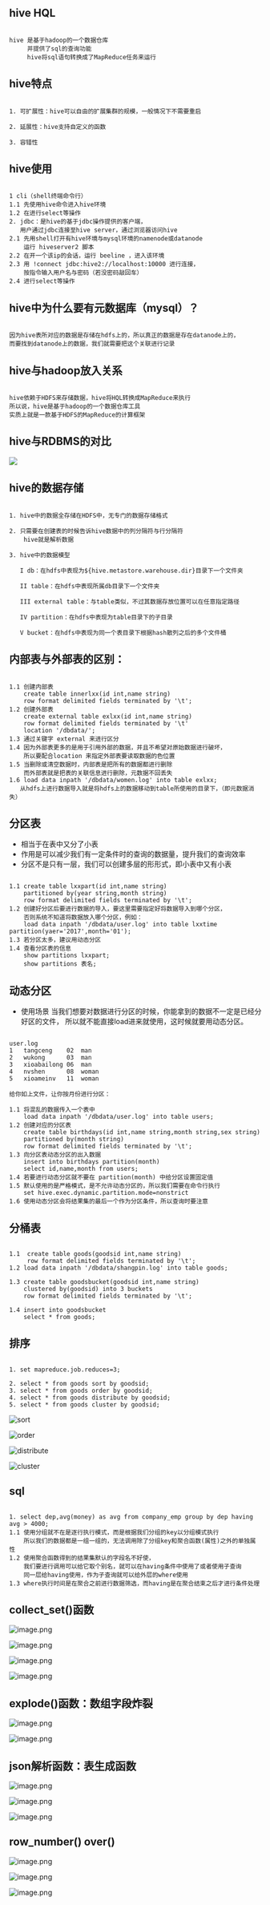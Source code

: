 ## hive HQL

```

hive 是基于hadoop的一个数据仓库
     并提供了sql的查询功能
	 hive将sql语句转换成了MapReduce任务来运行

```

## hive特点

```

1. 可扩展性：hive可以自由的扩展集群的规模，一般情况下不需要重启

2. 延展性：hive支持自定义的函数

3. 容错性

```

## hive使用

```

1 cli（shell终端命令行）
1.1 先使用hive命令进入hive环境
1.2 在进行select等操作
2. jdbc：是hive的基于jdbc操作提供的客户端，
   用户通过jdbc连接至hive server，通过浏览器访问hive
2.1 先用shell打开有hive环境与mysql环境的namenode或datanode
    运行 hiveserver2 脚本
2.2 在开一个该ip的会话，运行 beeline ，进入该环境
2.3 用 !connect jdbc:hive2://localhost:10000 进行连接，
    按指令输入用户名与密码（若没密码敲回车）
2.4 进行select等操作

```

## hive中为什么要有元数据库（mysql）？

```

因为hive表所对应的数据是存储在hdfs上的，所以真正的数据是存在datanode上的，
而要找到datanode上的数据，我们就需要把这个关联进行记录

```

## hive与hadoop放入关系

```

hive依赖于HDFS来存储数据，hive将HQL转换成MapReduce来执行
所以说，hive是基于hadoop的一个数据仓库工具
实质上就是一款基于HDFS的MapReduce的计算框架

```

## hive与RDBMS的对比

![](https://upload-images.jianshu.io/upload_images/14863832-8d89564dd2ce0011.png?imageMogr2/auto-orient/strip%7CimageView2/2/w/1240)

## hive的数据存储

```

1. hive中的数据全存储在HDFS中，无专门的数据存储格式

2. 只需要在创建表的时候告诉hive数据中的列分隔符与行分隔符
    hive就是解析数据
	
3. hive中的数据模型
   
   I db：在hdfs中表现为${hive.metastore.warehouse.dir}目录下一个文件夹
   
   II table：在hdfs中表现所属db目录下一个文件夹
   
   III external table：与table类似，不过其数据存放位置可以在任意指定路径
   
   IV partition：在hdfs中表现为table目录下的子目录
   
   V bucket：在hdfs中表现为同一个表目录下根据hash散列之后的多个文件桶

```

## 内部表与外部表的区别：

```

1.1 创建内部表
    create table innerlxx(id int,name string) 
    row format delimited fields terminated by '\t';
1.2 创建外部表
    create external table exlxx(id int,name string) 
    row format delimited fields terminated by '\t' 
    location '/dbdata/';
1.3 通过关键字 external 来进行区分
1.4 因为外部表更多的是用于引用外部的数据，并且不希望对原始数据进行破坏，
    所以要配合location 来指定外部表要读取数据的色位置
1.5 当删除或清空数据时，内部表是把所有的数据都进行删除
    而外部表就是把表的关联信息进行删除，元数据不回丢失
1.6 load data inpath '/dbdata/women.log' into table exlxx;
   从hdfs上进行数据导入就是将hdfs上的数据移动到table所使用的目录下，（即元数据消失）

```

## 分区表

* 相当于在表中又分了小表
* 作用是可以减少我们有一定条件时的查询的数据量，提升我们的查询效率
* 分区不是只有一层，我们可以创建多层的形形式，即小表中又有小表

```

1.1 create table lxxpart(id int,name string)
    partitioned by(year string,month string) 
    row format delimited fields terminated by '\t';
1.2 创建好分区后要进行数据的导入，要这里需要指定好将数据导入到哪个分区，
    否则系统不知道将数据放入哪个分区，例如：
    load data inpath '/dbdata/user.log' into table lxxtime partition(yaer='2017',month='01');
1.3 若分区太多，建议用动态分区
1.4 查看分区表的信息
    show partitions lxxpart;
    show partitions 表名;

```

## 动态分区

* 使用场景
   当我们想要对数据进行分区的时候，你能拿到的数据不一定是已经分好区的文件，
   所以就不能直接load进来就使用，这时候就要用动态分区。

```

user.log
1	tangceng	02	man
2	wukong		03	man
3	xioabailong	06	man
4	nvshen		08	woman
5	xioameinv	11	woman

给你如上文件，让你按月份进行分区：

1.1 将混乱的数据传入一个表中
    load data inpath '/dbdata/user.log' into table users;
1.2 创建对应的分区表
    create table birthdays(id int,name string,month string,sex string)
    partitioned by(month string) 
    row format delimited fields terminated by '\t';
1.3 向分区表动态分区的出入数据
    insert into birthdays partition(month)
    select id,name,month from users;
1.4 若要进行动态分区就不要在 partition(month) 中给分区设置固定值
1.5 默认使用的是严格模式，是不允许动态分区的，所以我们需要在命令行执行
    set hive.exec.dynamic.partition.mode=nonstrict
1.6 使用动态分区会将结果集的最后一个作为分区条件，所以查询时要注意

```

## 分桶表

```

1.1  create table goods(goodsid int,name string)
     row format delimited fields terminated by '\t';
1.2 load data inpath '/dbdata/shangpin.log' into table goods;

1.3 create table goodsbucket(goodsid int,name string)
    clustered by(goodsid) into 3 buckets
    row format delimited fields terminated by '\t';

1.4 insert into goodsbucket
    select * from goods;

```

## 排序

```

1. set mapreduce.job.reduces=3;

2. select * from goods sort by goodsid;
3. select * from goods order by goodsid;
4. select * from goods distribute by goodsid;
5. select * from goods cluster by goodsid;

```

![sort](https://upload-images.jianshu.io/upload_images/14863832-ef564eb3492b9719.png?imageMogr2/auto-orient/strip%7CimageView2/2/w/1240)

![order](https://upload-images.jianshu.io/upload_images/14863832-0048f3acf274fd8a.png?imageMogr2/auto-orient/strip%7CimageView2/2/w/1240)

![distribute](https://upload-images.jianshu.io/upload_images/14863832-7327eab6735bce43.png?imageMogr2/auto-orient/strip%7CimageView2/2/w/1240)

![cluster](https://upload-images.jianshu.io/upload_images/14863832-062970bda1e542c7.png?imageMogr2/auto-orient/strip%7CimageView2/2/w/1240)

## sql

```

1. select dep,avg(money) as avg from company_emp group by dep having avg > 4000;
1.1 使用分组就不在是逐行执行模式，而是根据我们分组的key以分组模式执行
    所以我们的数据都是一组一组的，无法调用除了分组key和聚合函数(属性)之外的单独属性
1.2 使用聚合函数得到的结果集默认的字段名不好使，
    我们要进行调用可以给它取个别名，就可以在having条件中使用了或者使用子查询
    同一层给having使用，作为子查询就可以给外层的where使用
1.3 where执行时间是在聚合之前进行数据筛选，而having是在聚合结束之后才进行条件处理

```

## collect_set()函数

![image.png](https://upload-images.jianshu.io/upload_images/14466013-bf85d9f43c33bf83.png?imageMogr2/auto-orient/strip%7CimageView2/2/w/1240)

![image.png](https://upload-images.jianshu.io/upload_images/14466013-b522ab6f82aafc06.png?imageMogr2/auto-orient/strip%7CimageView2/2/w/1240)

![image.png](https://upload-images.jianshu.io/upload_images/14466013-42798a695d59f257.png?imageMogr2/auto-orient/strip%7CimageView2/2/w/1240)

![image.png](https://upload-images.jianshu.io/upload_images/14466013-c7a50fe070c13045.png?imageMogr2/auto-orient/strip%7CimageView2/2/w/1240)

## explode()函数：数组字段炸裂

![image.png](https://upload-images.jianshu.io/upload_images/14466013-05a2601b037fa9ab.png?imageMogr2/auto-orient/strip%7CimageView2/2/w/1240)

![image.png](https://upload-images.jianshu.io/upload_images/14466013-14d8b32a2ee63ab0.png?imageMogr2/auto-orient/strip%7CimageView2/2/w/1240)

## json解析函数：表生成函数

![image.png](https://upload-images.jianshu.io/upload_images/14466013-e4e5a04c51f41bbe.png?imageMogr2/auto-orient/strip%7CimageView2/2/w/1240)

![image.png](https://upload-images.jianshu.io/upload_images/14466013-0f83fd99538590e5.png?imageMogr2/auto-orient/strip%7CimageView2/2/w/1240)

![image.png](https://upload-images.jianshu.io/upload_images/14466013-d29cf90eda747339.png?imageMogr2/auto-orient/strip%7CimageView2/2/w/1240)

## row_number() over()

![image.png](https://upload-images.jianshu.io/upload_images/14466013-90a96fcab456769a.png?imageMogr2/auto-orient/strip%7CimageView2/2/w/1240)

![image.png](https://upload-images.jianshu.io/upload_images/14466013-1f51a78cfd473727.png?imageMogr2/auto-orient/strip%7CimageView2/2/w/1240)

![image.png](https://upload-images.jianshu.io/upload_images/14466013-6b1ce7386434dd1b.png?imageMogr2/auto-orient/strip%7CimageView2/2/w/1240)

